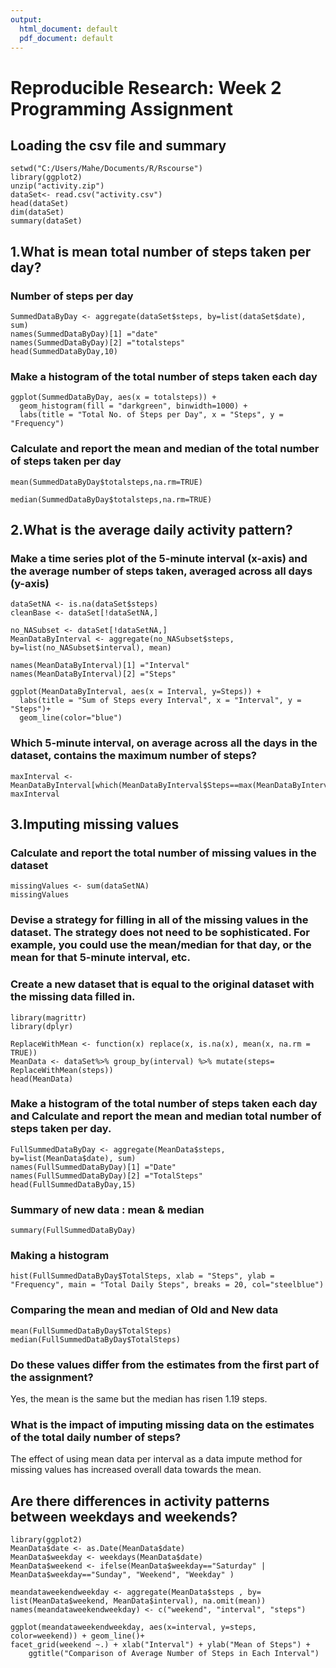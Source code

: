 ```yaml
---
output:
  html_document: default
  pdf_document: default
---
```


Reproducible Research: Week 2 Programming Assignment
====================================================

Loading the csv file and summary
--------------------------------

``` {r}
setwd("C:/Users/Mahe/Documents/R/Rscourse")
library(ggplot2)
unzip("activity.zip")
dataSet<- read.csv("activity.csv")
head(dataSet)
dim(dataSet)
summary(dataSet)
```

1.What is mean total number of steps taken per day?
---------------------------------------------------

### Number of steps per day

``` {r}
SummedDataByDay <- aggregate(dataSet$steps, by=list(dataSet$date), sum)
names(SummedDataByDay)[1] ="date"
names(SummedDataByDay)[2] ="totalsteps"
head(SummedDataByDay,10)
```

### Make a histogram of the total number of steps taken each day

``` {r}
ggplot(SummedDataByDay, aes(x = totalsteps)) +
  geom_histogram(fill = "darkgreen", binwidth=1000) +
  labs(title = "Total No. of Steps per Day", x = "Steps", y = "Frequency")
```

### Calculate and report the mean and median of the total number of steps taken per day

``` {r}
mean(SummedDataByDay$totalsteps,na.rm=TRUE)
```

``` {r}
median(SummedDataByDay$totalsteps,na.rm=TRUE)
```

2.What is the average daily activity pattern?
---------------------------------------------

### Make a time series plot of the 5-minute interval (x-axis) and the average number of steps taken, averaged across all days (y-axis)

``` {r}
dataSetNA <- is.na(dataSet$steps)
cleanBase <- dataSet[!dataSetNA,]

no_NASubset <- dataSet[!dataSetNA,]
MeanDataByInterval <- aggregate(no_NASubset$steps, by=list(no_NASubset$interval), mean)

names(MeanDataByInterval)[1] ="Interval"
names(MeanDataByInterval)[2] ="Steps"

ggplot(MeanDataByInterval, aes(x = Interval, y=Steps)) +
  labs(title = "Sum of Steps every Interval", x = "Interval", y = "Steps")+
  geom_line(color="blue") 
```

### Which 5-minute interval, on average across all the days in the dataset, contains the maximum number of steps?

``` {r}
maxInterval <- MeanDataByInterval[which(MeanDataByInterval$Steps==max(MeanDataByInterval$Steps)),]
maxInterval
```

3.Imputing missing values
-------------------------

### Calculate and report the total number of missing values in the dataset 

``` {r}
missingValues <- sum(dataSetNA)
missingValues
```

### Devise a strategy for filling in all of the missing values in the dataset. The strategy does not need to be sophisticated. For example, you could use the mean/median for that day, or the mean for that 5-minute interval, etc.

### Create a new dataset that is equal to the original dataset with the missing data filled in.

``` {r}
library(magrittr)
library(dplyr)

ReplaceWithMean <- function(x) replace(x, is.na(x), mean(x, na.rm = TRUE))
MeanData <- dataSet%>% group_by(interval) %>% mutate(steps= ReplaceWithMean(steps))
head(MeanData)
```

### Make a histogram of the total number of steps taken each day and Calculate and report the mean and median total number of steps taken per day.

``` {r}
FullSummedDataByDay <- aggregate(MeanData$steps, by=list(MeanData$date), sum)
names(FullSummedDataByDay)[1] ="Date"
names(FullSummedDataByDay)[2] ="TotalSteps"
head(FullSummedDataByDay,15)
```

### Summary of new data : mean & median

``` {r}
summary(FullSummedDataByDay)
```

### Making a histogram

``` {r}
hist(FullSummedDataByDay$TotalSteps, xlab = "Steps", ylab = "Frequency", main = "Total Daily Steps", breaks = 20, col="steelblue")
```

### Comparing the mean and median of Old and New data

``` {r}
mean(FullSummedDataByDay$TotalSteps)
median(FullSummedDataByDay$TotalSteps)
```

### Do these values differ from the estimates from the first part of the assignment?

Yes, the mean is the same but the median has risen 1.19 steps.

### What is the impact of imputing missing data on the estimates of the total daily number of steps?

The effect of using mean data per interval as a data impute method for missing values has increased overall data towards the mean.

Are there differences in activity patterns between weekdays and weekends?
-------------------------------------------------------------------------

``` {r}
library(ggplot2)
MeanData$date <- as.Date(MeanData$date)
MeanData$weekday <- weekdays(MeanData$date)
MeanData$weekend <- ifelse(MeanData$weekday=="Saturday" | MeanData$weekday=="Sunday", "Weekend", "Weekday" )

meandataweekendweekday <- aggregate(MeanData$steps , by= list(MeanData$weekend, MeanData$interval), na.omit(mean))
names(meandataweekendweekday) <- c("weekend", "interval", "steps")

ggplot(meandataweekendweekday, aes(x=interval, y=steps, color=weekend)) + geom_line()+
facet_grid(weekend ~.) + xlab("Interval") + ylab("Mean of Steps") +
    ggtitle("Comparison of Average Number of Steps in Each Interval")
```
